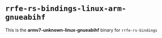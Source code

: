 # `rrfe-rs-bindings-linux-arm-gnueabihf`

This is the **armv7-unknown-linux-gnueabihf** binary for `rrfe-rs-bindings`

